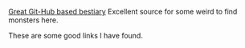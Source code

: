 [Great Git-Hub based bestiary](https://dr-eigenvalue.github.io/bestiary/) Excellent source for some weird to find monsters here. 

These are some good links I have found.